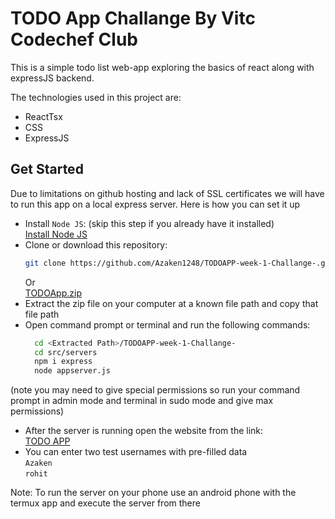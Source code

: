 # TODO App Challange By Vitc Codechef Club

This is a simple todo list web-app exploring the basics of react along with expressJS backend.

The technologies used in this project are:

- ReactTsx 
- CSS
- ExpressJS

## Get Started

Due to limitations on github hosting and lack of SSL certificates we will have to run this app on a local express server.
Here is how you can set it up

- Install `Node JS`:
  (skip this step if you already have it installed)
  <br>
  [Install Node JS](https://nodejs.org/en/download/package-manager)
  <br> 
- Clone or download this repository:
  ```sh
  git clone https://github.com/Azaken1248/TODOAPP-week-1-Challange-.git
  ```
  Or
  <br>
  [TODOApp.zip](https://github.com/Azaken1248/TODOAPP-week-1-Challange-/archive/refs/heads/main.zip)
  <br>
- Extract the zip file on your computer at a known file path and copy that file path
- Open command prompt or terminal and run the following commands:
  ```sh
    cd <Extracted Path>/TODOAPP-week-1-Challange-
    cd src/servers
    npm i express
    node appserver.js
  ```
(note you may need to give special permissions so run your command prompt in admin mode and terminal in sudo mode and give max permissions)

- After the server is running open the website from the link:
  <br>
  [TODO APP](https://azaken1248.github.io/TODOAPP-week-1-Challange-/)
  <br>
- You can enter two test usernames with pre-filled data
  <br>
   ```Azaken```
  <br>
   ```rohit```

 Note: To run the server on your phone use an android phone with the termux app and execute the server from there

